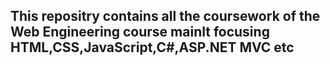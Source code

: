 ##
<h2>This repositry contains all the coursework of the Web Engineering course mainlt focusing HTML,CSS,JavaScript,C#,ASP.NET MVC etc</h2>

